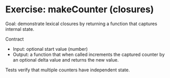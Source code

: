 # Exercise: makeCounter (closures)

Goal: demonstrate lexical closures by returning a function that captures internal state.

Contract
- Input: optional start value (number)
- Output: a function that when called increments the captured counter by an optional delta value and returns the new value.

Tests verify that multiple counters have independent state.
